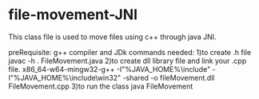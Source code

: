 # file-movement-JNI
This class file is used to move files using c++ through java JNI.

preRequisite:
g++ compiler and JDk
commands needed:
1)to create .h file
javac -h . FileMovement.java
2)to create dll library file and link your .cpp file.
x86_64-w64-mingw32-g++ -I"%JAVA_HOME%\include" -I"%JAVA_HOME%\include\win32" -shared -o fileMovement.dll FileMovement.cpp
3)to run the class
java FileMovement
